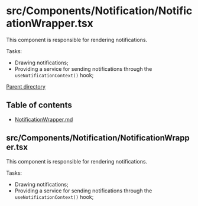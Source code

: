 # src/Components/Notification/NotificationWrapper.tsx
This component is responsible for rendering notifications.

Tasks:

* Drawing notifications;
* Providing a service for sending notifications through the `useNotificationContext()` hook;

[Parent directory](../__index__.md)


## Table of contents 
* [NotificationWrapper.md](#__autogen_25__)


## src/Components/Notification/NotificationWrapper.tsx <a id="__autogen_25__"></a>
This component is responsible for rendering notifications.

Tasks:

* Drawing notifications;
* Providing a service for sending notifications through the `useNotificationContext()` hook;
